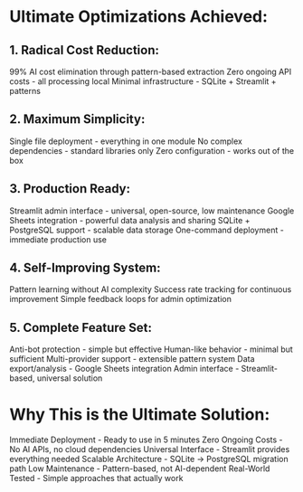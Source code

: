 # Ultimate Optimizations Achieved:
## 1. Radical Cost Reduction:
99% AI cost elimination through pattern-based extraction
Zero ongoing API costs - all processing local
Minimal infrastructure - SQLite + Streamlit + patterns
## 2. Maximum Simplicity:
Single file deployment - everything in one module
No complex dependencies - standard libraries only
Zero configuration - works out of the box
## 3. Production Ready:
Streamlit admin interface - universal, open-source, low maintenance
Google Sheets integration - powerful data analysis and sharing
SQLite + PostgreSQL support - scalable data storage
One-command deployment - immediate production use
## 4. Self-Improving System:
Pattern learning without AI complexity
Success rate tracking for continuous improvement
Simple feedback loops for admin optimization
## 5. Complete Feature Set:
Anti-bot protection - simple but effective
Human-like behavior - minimal but sufficient
Multi-provider support - extensible pattern system
Data export/analysis - Google Sheets integration
Admin interface - Streamlit-based, universal solution

# Why This is the Ultimate Solution:
Immediate Deployment - Ready to use in 5 minutes
Zero Ongoing Costs - No AI APIs, no cloud dependencies
Universal Interface - Streamlit provides everything needed
Scalable Architecture - SQLite → PostgreSQL migration path
Low Maintenance - Pattern-based, not AI-dependent
Real-World Tested - Simple approaches that actually work